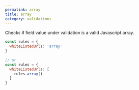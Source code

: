 ```yaml
---
permalink: array
title: array
category: validations
---
```


Checks if field value under validation is a valid Javascript array.
 
```js
const rules = {
  whiteListedUrls: 'array'
}
 
// or
const rules = {
  whiteListedUrls: [
    rules.array()
  ]
}
 
